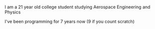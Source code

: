 I am a 21 year old college student studying Aerospace Engineering and Physics

I've been programming for 7 years now (9 if you count scratch)